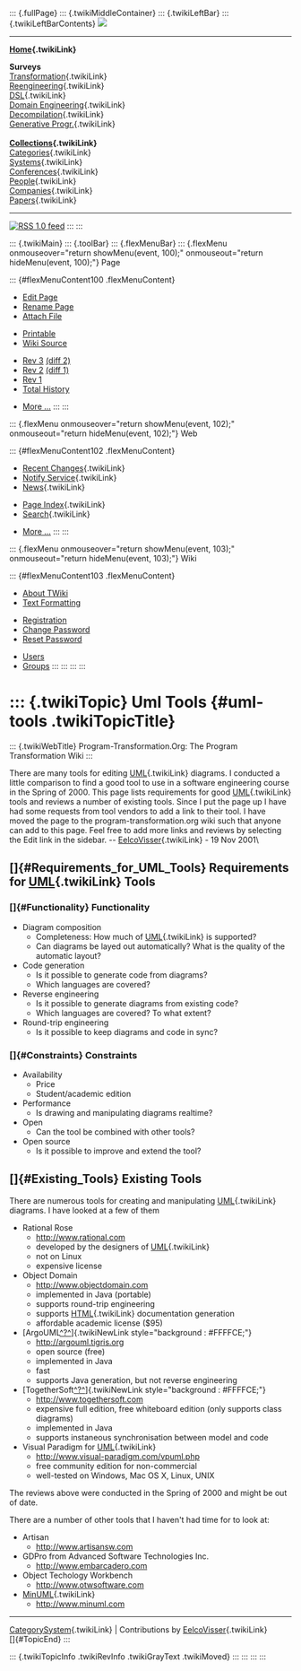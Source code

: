 ::: {.fullPage}
::: {.twikiMiddleContainer}
::: {.twikiLeftBar}
::: {.twikiLeftBarContents}
![](../pub/transformation.gif)

------------------------------------------------------------------------

**[Home](WebHome){.twikiLink}**

**Surveys**\
[Transformation](ProgramTransformation){.twikiLink}\
[Reengineering](ReengineeringWiki){.twikiLink}\
[DSL](DomainSpecificLanguages){.twikiLink}\
[Domain Engineering](DomainEngineering){.twikiLink}\
[Decompilation](DeCompilation){.twikiLink}\
[Generative Progr.](GenerativeProgrammingWiki){.twikiLink}\
\
**[Collections](CategoryCollection){.twikiLink}**\
[Categories](CategoryCategory){.twikiLink}\
[Systems](TransformationSystems){.twikiLink}\
[Conferences](TransformationConferences){.twikiLink}\
[People](TransformationPeople){.twikiLink}\
[Companies](TransformationCompanies){.twikiLink}\
[Papers](CategoryPaper){.twikiLink}

------------------------------------------------------------------------

[![](../pub/rss.gif "RSS 1.0 feed")](WebRss@skin=rss)
:::
:::

::: {.twikiMain}
::: {.toolBar}
::: {.flexMenuBar}
::: {.flexMenu onmouseover="return showMenu(event, 100);" onmouseout="return hideMenu(event, 100);"}
Page

::: {#flexMenuContent100 .flexMenuContent}
-   [Edit
    Page](http://www.program-transformation.org/edit/Transform/UmlTools?t=1536826587)
-   [Rename
    Page](http://www.program-transformation.org/rename/Transform/UmlTools)
-   [Attach
    File](http://www.program-transformation.org/attach/Transform/UmlTools)

<!-- -->

-   [Printable](http://www.program-transformation.org/view/Transform/UmlTools?skin=print.pattern)
-   [Wiki
    Source](http://www.program-transformation.org/view/Transform/UmlTools?skin=text&raw=on&contenttype=text/plain)

<!-- -->

-   [Rev
    3](http://www.program-transformation.org/view/Transform/UmlTools?rev=1.3)
    [(diff 2)](http://www.program-transformation.org/rdiff/Transform/UmlTools?rev1=1.3&rev2=1.2)
-   [Rev
    2](http://www.program-transformation.org/view/Transform/UmlTools?rev=1.2)
    [(diff 1)](http://www.program-transformation.org/rdiff/Transform/UmlTools?rev1=1.2&rev2=1.1)
-   [Rev
    1](http://www.program-transformation.org/view/Transform/UmlTools?rev=1.1)
-   [Total
    History](http://www.program-transformation.org/rdiff/Transform/UmlTools)

<!-- -->

-   [More
    \...](http://www.program-transformation.org/oops/Transform/UmlTools?template=oopsmore&param1=1.3&param2=1.3)
:::
:::

::: {.flexMenu onmouseover="return showMenu(event, 102);" onmouseout="return hideMenu(event, 102);"}
Web

::: {#flexMenuContent102 .flexMenuContent}
-   [Recent Changes](WebChanges){.twikiLink}
-   [Notify Service](WebNotify){.twikiLink}
-   [News](WebNews){.twikiLink}

<!-- -->

-   [Page Index](WebIndex){.twikiLink}
-   [Search](WebSearch){.twikiLink}

<!-- -->

-   [More
    \...](http://www.program-transformation.org/oops/Transform/UmlTools?template=oopsmore&param1=1.3&param2=1.3)
:::
:::

::: {.flexMenu onmouseover="return showMenu(event, 103);" onmouseout="return hideMenu(event, 103);"}
Wiki

::: {#flexMenuContent103 .flexMenuContent}
-   [About
    TWiki](http://www.program-transformation.org/view/TWiki/WebHome)
-   [Text
    Formatting](http://www.program-transformation.org/view/TWiki/TextFormattingRules)

<!-- -->

-   [Registration](http://www.program-transformation.org/view/TWiki/TWikiRegistration)
-   [Change
    Password](http://www.program-transformation.org/view/TWiki/ChangePassword)
-   [Reset
    Password](http://www.program-transformation.org/view/TWiki/ResetPassword)

<!-- -->

-   [Users](http://www.program-transformation.org/view/Main/TWikiUsers)
-   [Groups](http://www.program-transformation.org/view/Main/TWikiGroups)
:::
:::
:::
:::

::: {.twikiTopic}
Uml Tools {#uml-tools .twikiTopicTitle}
=========

::: {.twikiWebTitle}
Program-Transformation.Org: The Program Transformation Wiki
:::

There are many tools for editing [UML](UML){.twikiLink} diagrams. I
conducted a little comparison to find a good tool to use in a software
engineering course in the Spring of 2000. This page lists requirements
for good [UML](UML){.twikiLink} tools and reviews a number of existing
tools. Since I put the page up I have had some requests from tool
vendors to add a link to their tool. I have moved the page to the
program-transformation.org wiki such that anyone can add to this page.
Feel free to add more links and reviews by selecting the Edit link in
the sidebar. \-- [EelcoVisser](../Main/EelcoVisser){.twikiLink} - 19 Nov
2001\

[]{#Requirements_for_UML_Tools} Requirements for [UML](UML){.twikiLink} Tools
-----------------------------------------------------------------------------

### []{#Functionality} Functionality

-   Diagram composition
    -   Completeness: How much of [UML](UML){.twikiLink} is supported?
    -   Can diagrams be layed out automatically? What is the quality of
        the automatic layout?
-   Code generation
    -   Is it possible to generate code from diagrams?
    -   Which languages are covered?
-   Reverse engineering
    -   Is it possible to generate diagrams from existing code?
    -   Which languages are covered? To what extent?
-   Round-trip engineering
    -   Is it possible to keep diagrams and code in sync?

### []{#Constraints} Constraints

-   Availability
    -   Price
    -   Student/academic edition
-   Performance
    -   Is drawing and manipulating diagrams realtime?
-   Open
    -   Can the tool be combined with other tools?
-   Open source
    -   Is it possible to improve and extend the tool?

[]{#Existing_Tools} Existing Tools
----------------------------------

There are numerous tools for creating and manipulating
[UML](UML){.twikiLink} diagrams. I have looked at a few of them

-   Rational Rose
    -   <http://www.rational.com>
    -   developed by the designers of [UML](UML){.twikiLink}
    -   not on Linux
    -   expensive license
-   Object Domain
    -   <http://www.objectdomain.com>
    -   implemented in Java (portable)
    -   supports round-trip engineering
    -   supports [HTML](HTML){.twikiLink} documentation generation
    -   affordable academic license (\$95)
-   [ArgoUML[^?^](http://www.program-transformation.org/edit/Transform/ArgoUML?topicparent=Transform.UmlTools)]{.twikiNewLink
    style="background : #FFFFCE;"}
    -   <http://argouml.tigris.org>
    -   open source (free)
    -   implemented in Java
    -   fast
    -   supports Java generation, but not reverse engineering
-   [TogetherSoft[^?^](http://www.program-transformation.org/edit/Transform/TogetherSoft?topicparent=Transform.UmlTools)]{.twikiNewLink
    style="background : #FFFFCE;"}
    -   <http://www.togethersoft.com>
    -   expensive full edition, free whiteboard edition (only supports
        class diagrams)
    -   implemented in Java
    -   supports instaneous synchronisation between model and code
-   Visual Paradigm for [UML](UML){.twikiLink}
    -   <http://www.visual-paradigm.com/vpuml.php>
    -   free community edition for non-commercial
    -   well-tested on Windows, Mac OS X, Linux, UNIX

The reviews above were conducted in the Spring of 2000 and might be out
of date.

There are a number of other tools that I haven\'t had time for to look
at:

-   Artisan
    -   <http://www.artisansw.com>
-   GDPro from Advanced Software Technologies Inc.
    -   <http://www.embarcadero.com>
-   Object Techology Workbench
    -   <http://www.otwsoftware.com>
-   [MinUML](MinUML){.twikiLink}
    -   <http://www.minuml.com>

------------------------------------------------------------------------

[CategorySystem](CategorySystem){.twikiLink} \| Contributions by
[EelcoVisser](../Main/EelcoVisser){.twikiLink}\
[]{#TopicEnd}
:::

::: {.twikiTopicInfo .twikiRevInfo .twikiGrayText .twikiMoved}
:::
:::
:::
:::
